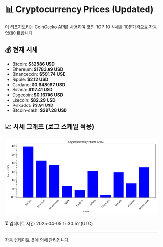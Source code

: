 
# 📊 Cryptocurrency Prices (Updated)

이 리포지토리는 CoinGecko API를 사용하여 코인 TOP 10 시세를 10분가격으로 자동 업데이트합니다.

## 💰 현재 시세
- Bitcoin: **$82586 USD**
- Ethereum: **$1783.69 USD**
- Binancecoin: **$591.74 USD**
- Ripple: **$2.12 USD**
- Cardano: **$0.648067 USD**
- Solana: **$117.41 USD**
- Dogecoin: **$0.16706 USD**
- Litecoin: **$82.29 USD**
- Polkadot: **$3.91 USD**
- Bitcoin-cash: **$297.28 USD**

## 📈 시세 그래프 (로그 스케일 적용)
![Crypto Prices](crypto_prices.png)

⏳ 업데이트 시간: 2025-04-05 15:30:52 (UTC)

---
자동 업데이트 봇에 의해 관리됩니다.
